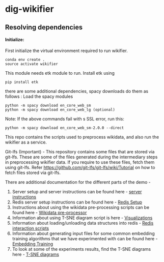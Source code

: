 # dig-wikifier


## Resolving dependencies


#### Initialize:
First initialize the virtual environment required to run wikifier.

```
conda env create .
source activate wikifier
```

This module needs etk module to run. 
Install etk using
```
pip install etk
```

there are some additional dependencies, spacy downloads do them as follows : 
Load the spacy modules
```
python -m spacy download en_core_web_sm
python -m spacy download en_core_web_lg (optional)
```
Note: If the above commands fail with s SSL error, run this:
```
python -m spacy download en_core_web_sm-2.0.0 --direct
```

This repo contains the scripts used to preprocess wikidata, and also run the wikifier as a service.


Git-lfs (Important) -
This repository contains some files that are stored via git-lfs. These are some of the files generated during the intermediary steps in preprocessing wikifier data. If you require to use these files, fetch them using git-lfs. Refer https://github.com/git-lfs/git-lfs/wiki/Tutorial on how to fetch files stored via git-lfs.


There are additional documentation for the different parts of the demo -
1. Server setup and server instructions can be found here - [server instructions](https://github.com/usc-isi-i2/dig-wikifier/blob/master/server_instructions.md)
2. Redis server setup instructions can be found here - [Redis Setup](https://github.com/usc-isi-i2/dig-wikifier/blob/verse_similarity/scripts/REDIS.md)
3. Instructions about using the wikidata pre-processing scripts can be found here - [Wikidata pre-processor](https://github.com/usc-isi-i2/dig-wikifier/blob/verse_similarity/scripts/wikidata_processing/README.md)
4. Information about using T-SNE diagram script is here - [Visualizations](https://github.com/usc-isi-i2/dig-wikifier/blob/verse_similarity/scripts/viz/README.md)
5. Information about loading/unloading data structures into redis - [Redis interaction scripts](https://github.com/usc-isi-i2/dig-wikifier/blob/verse_similarity/scripts/redis_scripts/README.md)
6. Information about generating input files for some common embedding training algorithms that we have experimented with can be found here - [Embedding Training](https://github.com/usc-isi-i2/dig-wikifier/blob/verse_similarity/scripts/embedding_input_generators/README.md)
7. To look at some of the experiments results, find the T-SNE diagrams here - [T-SNE diagrams](https://github.com/usc-isi-i2/dig-wikifier/tree/verse_similarity/scripts/generated_viz)

